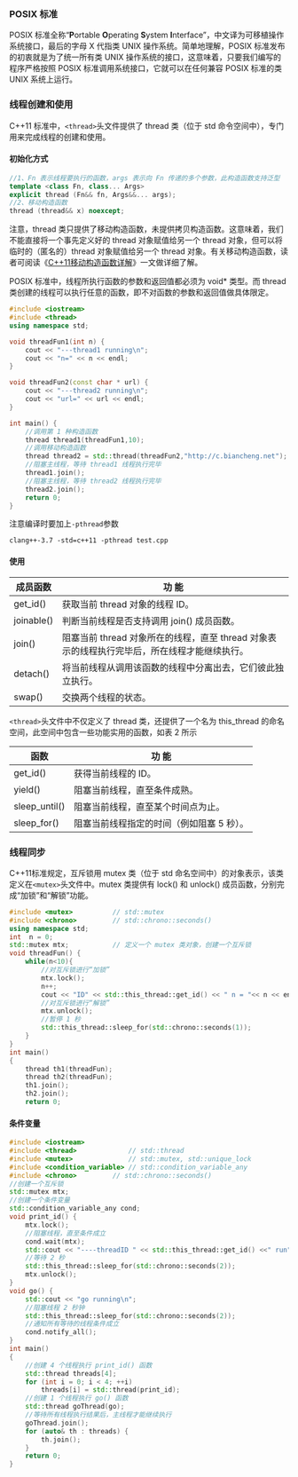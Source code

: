 ### POSIX 标准

POSIX 标准全称“**P**ortable **O**perating **S**ystem **I**nterface”，中文译为可移植操作系统接口，最后的字母 X 代指类 UNIX 操作系统。简单地理解，POSIX 标准发布的初衷就是为了统一所有类 UNIX 操作系统的接口，这意味着，只要我们编写的程序严格按照 POSIX 标准调用系统接口，它就可以在任何兼容 POSIX 标准的类 UNIX 系统上运行。

### 线程创建和使用

C++11 标准中，`<thread>`头文件提供了 thread 类（位于 std 命令空间中），专门用来完成线程的创建和使用。

#### 初始化方式

```C++
//1、Fn 表示线程要执行的函数，args 表示向 Fn 传递的多个参数，此构造函数支持泛型
template <class Fn, class... Args>
explicit thread (Fn&& fn, Args&&... args);
//2、移动构造函数
thread (thread&& x) noexcept;
```

注意，thread 类只提供了移动构造函数，未提供拷贝构造函数。这意味着，我们不能直接将一个事先定义好的 thread 对象赋值给另一个 thread 对象，但可以将临时的（匿名的）thread 对象赋值给另一个 thread 对象。有关移动构造函数，读者可阅读《[C++11移动构造函数详解](http://c.biancheng.net/view/7847.html)》一文做详细了解。

POSIX 标准中，线程所执行函数的参数和返回值都必须为 void* 类型。而 thread 类创建的线程可以执行任意的函数，即不对函数的参数和返回值做具体限定。

```C++
#include <iostream>
#include <thread>
using namespace std;

void threadFun1(int n) {
    cout << "---thread1 running\n";
    cout << "n=" << n << endl;
}

void threadFun2(const char * url) {
    cout << "---thread2 running\n";
    cout << "url=" << url << endl;
}

int main() {
    //调用第 1 种构造函数
    thread thread1(threadFun1,10);
    //调用移动构造函数
    thread thread2 = std::thread(threadFun2,"http://c.biancheng.net");
    //阻塞主线程，等待 thread1 线程执行完毕
    thread1.join();
    //阻塞主线程，等待 thread2 线程执行完毕
    thread2.join();
    return 0;
}
```

注意编译时要加上`-pthread`参数

```Shell
clang++-3.7 -std=c++11 -pthread test.cpp
```

#### 使用

| 成员函数   | 功 能                                                        |
| ---------- | ------------------------------------------------------------ |
| get_id()   | 获取当前 thread 对象的线程 ID。                              |
| joinable() | 判断当前线程是否支持调用 join() 成员函数。                   |
| join()     | 阻塞当前 thread 对象所在的线程，直至 thread 对象表示的线程执行完毕后，所在线程才能继续执行。 |
| detach()   | 将当前线程从调用该函数的线程中分离出去，它们彼此独立执行。   |
| swap()     | 交换两个线程的状态。                                         |

`<thread>`头文件中不仅定义了 thread 类，还提供了一个名为 this_thread 的命名空间，此空间中包含一些功能实用的函数，如表 2 所示



| 函数          | 功 能                                     |
| ------------- | ----------------------------------------- |
| get_id()      | 获得当前线程的 ID。                       |
| yield()       | 阻塞当前线程，直至条件成熟。              |
| sleep_until() | 阻塞当前线程，直至某个时间点为止。        |
| sleep_for()   | 阻塞当前线程指定的时间（例如阻塞 5 秒）。 |

### 线程同步

C++11标准规定，互斥锁用 mutex 类（位于 std 命名空间中）的对象表示，该类定义在`<mutex>`头文件中。mutex 类提供有 lock() 和 unlock() 成员函数，分别完成“加锁”和“解锁”功能。

```C++
#include <mutex>          // std::mutex
#include <chrono>         // std::chrono::seconds()
using namespace std;
int  n = 0;
std::mutex mtx;           // 定义一个 mutex 类对象，创建一个互斥锁
void threadFun() {
    while(n<10){
        //对互斥锁进行“加锁”
        mtx.lock();
        n++;
        cout << "ID" << std::this_thread::get_id() << " n = "<< n << endl;
        //对互斥锁进行“解锁”
        mtx.unlock();
        //暂停 1 秒
        std::this_thread::sleep_for(std::chrono::seconds(1));
    }
}
int main()
{
    thread th1(threadFun);
    thread th2(threadFun);
    th1.join();
    th2.join();
    return 0;
```

#### 条件变量

```C++
#include <iostream>
#include <thread>             // std::thread
#include <mutex>              // std::mutex, std::unique_lock
#include <condition_variable> // std::condition_variable_any
#include <chrono>         // std::chrono::seconds()
//创建一个互斥锁
std::mutex mtx;
//创建一个条件变量
std::condition_variable_any cond;
void print_id() {
    mtx.lock();
    //阻塞线程，直至条件成立
    cond.wait(mtx);
    std::cout << "----threadID " << std::this_thread::get_id() <<" run" << std::endl;
    //等待 2 秒
    std::this_thread::sleep_for(std::chrono::seconds(2));
    mtx.unlock();
}
void go() {
    std::cout << "go running\n";
    //阻塞线程 2 秒钟
    std::this_thread::sleep_for(std::chrono::seconds(2));
    //通知所有等待的线程条件成立
    cond.notify_all();
}
int main()
{
    //创建 4 个线程执行 print_id() 函数
    std::thread threads[4];
    for (int i = 0; i < 4; ++i)
        threads[i] = std::thread(print_id);
    //创建 1 个线程执行 go() 函数
    std::thread goThread(go);
    //等待所有线程执行结果后，主线程才能继续执行
    goThread.join();
    for (auto& th : threads) {
        th.join();
    }
    return 0;
}
```

